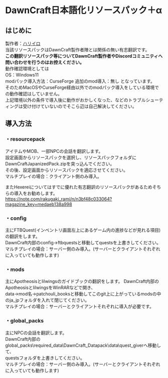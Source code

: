 # **DawnCraft日本語化リソースパック＋α**
## はじめに
製作者：[ハリイロ](https://twitter.com/haricolor)  
当該リソースパックはDawnCraft製作者陣とは関係の無い有志翻訳です。  
**この翻訳リソースパック等についてDawnCraft製作者やDiscordコミュニティへ問い合わせを行うのはお控えください。**  
動作確認環境としては  
  OS：Windows11  
  modパック導入方法：CurseForge
  追加のmod導入：無し
となっています。  
そのためMacOSやCurseForge経由以外でのmodパック導入をしている環境での動作確認はしていません。  
上記環境以外の条件で導入後に動作がおかしくなった、などのトラブルシューティングは受け付けていないのでそこら辺は自己解決してください。

## 導入方法
### ・resourcepack
アイテムやMOB、一部NPCの会話を翻訳します。  
設定画面からリソースパックを選択し、リソースパックフォルダにDawnCraftJapanizedPack.zipを突っ込んでください。  
その後、設定画面からリソースパックを適応させてください。  
マルチプレイの場合：クライアント側のみ導入。  

またHexereiについてはすでに優れた有志翻訳のリソースパックがあるためそちらの導入をお勧めします。  
https://note.com/rakugaki_rami/n/n3bf48c033064?magazine_key=medaeb138a998

### ・config
主にFTBQuest(インベントリ画面左上にあるゲーム内の進捗などが見れる項目)の翻訳をします。  
DawnCraft内部のconfig→ftbquestsと移動してquestsを上書きしてください。  
マルチプレイの場合：サーバー側のみ導入。(サーバーとクライアントそれぞれに入っていても動作します)  

### ・mods
主にApotheosisとlilwingsのガイドブックの翻訳をします。 
DawnCraft内部のApotheosisとlilwingsをWinRARなどで開き、  
data→mod名→patchouli_booksと移動してこのgit上に上がっているmodsの中のja_jpフォルダを入れて閉じてください。  
マルチプレイの場合：サーバーとクライアントそれぞれに導入が必要です。  

### ・global_packs
主にNPCの会話を翻訳します。  
DawnCraft内部のglobal_packs\required_data\DawnCraft_Datapack\data\quest_giverへ移動して、  
questsフォルダを上書きしてください。  
マルチプレイの場合：サーバー側のみ導入。(サーバーとクライアントそれぞれに入っていても動作します)  
